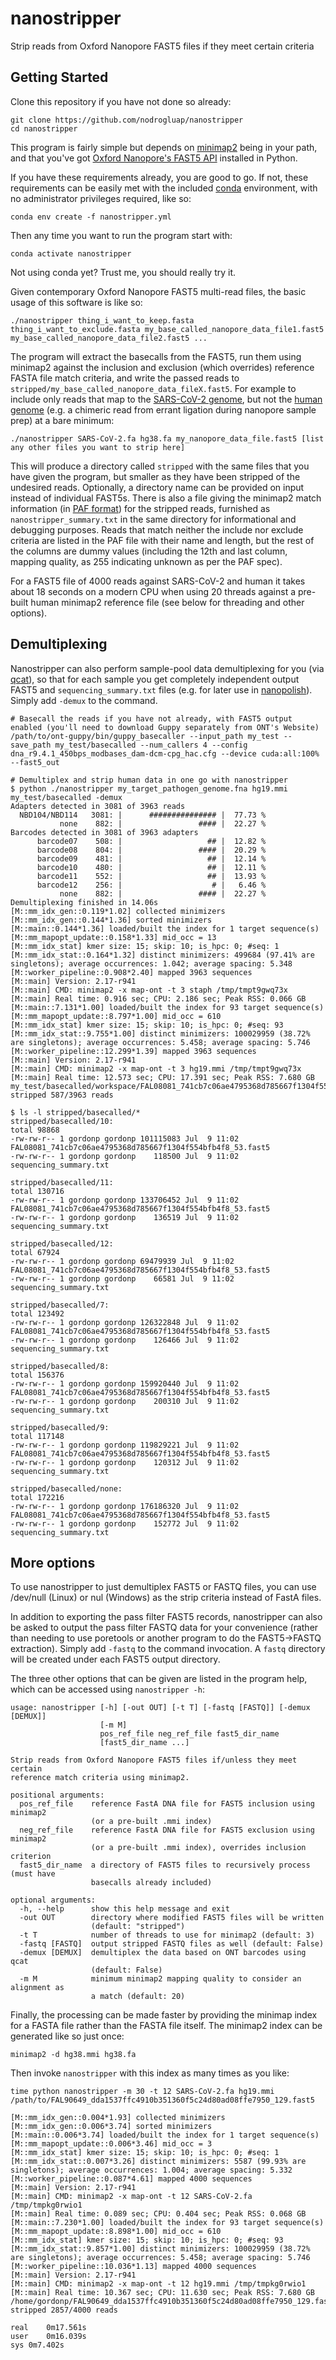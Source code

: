 # nanostripper
Strip reads from Oxford Nanopore FAST5 files if they meet certain criteria

## Getting Started

Clone this repository if you have not done so already:

```console
git clone https://github.com/nodrogluap/nanostripper
cd nanostripper
```

This program is fairly simple but depends on [minimap2](https://github.com/lh3/minimap2) being in your path, and that you've 
got [Oxford Nanopore's FAST5 API](https://github.com/nanoporetech/ont_fast5_api) installed in Python.

If you have these requirements already, you are good to go.  If not, these requirements can be easily met with the 
included [conda](https://docs.conda.io/projects/conda/en/latest/user-guide/getting-started.html) environment, with no administrator privileges required, like so:

```console
conda env create -f nanostripper.yml
```

Then any time you want to run the program start with:

```console
conda activate nanostripper
```

Not using conda yet? Trust me, you should really try it.

Given contemporary Oxford Nanopore FAST5 multi-read files, the basic usage of this software is like so:

```console
./nanostripper thing_i_want_to_keep.fasta thing_i_want_to_exclude.fasta my_base_called_nanopore_data_file1.fast5 my_base_called_nanopore_data_file2.fast5 ...
```

The program will extract the basecalls from the FAST5, run them using 
minimap2 against the inclusion and exclusion (which overrides) reference FASTA file 
match criteria, and write the passed reads to ``stripped/my_base_called_nanopore_data_fileX.fast5``. For example to include only reads that map to the 
[SARS-CoV-2 genome](https://www.ncbi.nlm.nih.gov/nuccore/NC_045512), but not the [human genome](https://www.ncbi.nlm.nih.gov/assembly/GCF_000001405.26/) 
(e.g. a chimeric read from errant ligation during nanopore sample prep) at a bare minimum:


```console
./nanostripper SARS-CoV-2.fa hg38.fa my_nanopore_data_file.fast5 [list any other files you want to strip here]
```

This will produce a directory called ``stripped`` with the same files that you have given the program, but smaller as they have been stripped of the undesired reads. Optionally, a directory name can be provided on input instead of individual FAST5s. 
There is also a file giving the minimap2 match information (in [PAF format](https://github.com/lh3/miniasm/blob/master/PAF.md)) for the stripped reads, furnished
as ``nanostripper_summary.txt`` in the same directory for informational and debugging purposes.  Reads that 
match neither the include nor exclude criteria are listed in the PAF file with their name and length, but the rest of the columns are dummy values (including 
the 12th and last column, mapping quality, as 255 indicating unknown as per the PAF spec).

For a FAST5 file of 4000 reads against SARS-CoV-2 and human it takes about 18 seconds on a modern CPU when using 20 threads against a pre-built human minimap2 reference file (see below for threading and other options).

## Demultiplexing

Nanostripper can also perform sample-pool data demultiplexing for you (via [qcat](https://github.com/nanoporetech/qcat)), so that for each sample you get completely independent output FAST5 and ``sequencing_summary.txt`` files (e.g. for later use in [nanopolish](https://github.com/jts/nanopolish)). Simply add ``-demux`` to the command. 

```console
# Basecall the reads if you have not already, with FAST5 output enabled (you'll need to download Guppy separately from ONT's Website)
/path/to/ont-guppy/bin/guppy_basecaller --input_path my_test --save_path my_test/basecalled --num_callers 4 --config dna_r9.4.1_450bps_modbases_dam-dcm-cpg_hac.cfg --device cuda:all:100% --fast5_out

# Demultiplex and strip human data in one go with nanostripper
$ python ./nanostripper my_target_pathogen_genome.fna hg19.mmi my_test/basecalled -demux
Adapters detected in 3081 of 3963 reads
  NBD104/NBD114   3081: |      ############### |  77.73 %
           none    882: |                 #### |  22.27 %
Barcodes detected in 3081 of 3963 adapters
      barcode07    508: |                   ## |  12.82 %
      barcode08    804: |                 #### |  20.29 %
      barcode09    481: |                   ## |  12.14 %
      barcode10    480: |                   ## |  12.11 %
      barcode11    552: |                   ## |  13.93 %
      barcode12    256: |                    # |   6.46 %
           none    882: |                 #### |  22.27 %
Demultiplexing finished in 14.06s
[M::mm_idx_gen::0.119*1.02] collected minimizers
[M::mm_idx_gen::0.144*1.36] sorted minimizers
[M::main::0.144*1.36] loaded/built the index for 1 target sequence(s)
[M::mm_mapopt_update::0.158*1.33] mid_occ = 13
[M::mm_idx_stat] kmer size: 15; skip: 10; is_hpc: 0; #seq: 1
[M::mm_idx_stat::0.164*1.32] distinct minimizers: 499684 (97.41% are singletons); average occurrences: 1.042; average spacing: 5.348
[M::worker_pipeline::0.908*2.40] mapped 3963 sequences
[M::main] Version: 2.17-r941
[M::main] CMD: minimap2 -x map-ont -t 3 staph /tmp/tmpt9gwq73x
[M::main] Real time: 0.916 sec; CPU: 2.186 sec; Peak RSS: 0.066 GB
[M::main::7.131*1.00] loaded/built the index for 93 target sequence(s)
[M::mm_mapopt_update::8.797*1.00] mid_occ = 610
[M::mm_idx_stat] kmer size: 15; skip: 10; is_hpc: 0; #seq: 93
[M::mm_idx_stat::9.755*1.00] distinct minimizers: 100029959 (38.72% are singletons); average occurrences: 5.458; average spacing: 5.746
[M::worker_pipeline::12.299*1.39] mapped 3963 sequences
[M::main] Version: 2.17-r941
[M::main] CMD: minimap2 -x map-ont -t 3 hg19.mmi /tmp/tmpt9gwq73x
[M::main] Real time: 12.573 sec; CPU: 17.391 sec; Peak RSS: 7.680 GB
my_test/basecalled/workspace/FAL08081_741cb7c06ae4795368d785667f1304f554bfb4f8_53.fast5: stripped 587/3963 reads

$ ls -l stripped/basecalled/*
stripped/basecalled/10:
total 98868
-rw-rw-r-- 1 gordonp gordonp 101115083 Jul  9 11:02 FAL08081_741cb7c06ae4795368d785667f1304f554bfb4f8_53.fast5
-rw-rw-r-- 1 gordonp gordonp    118500 Jul  9 11:02 sequencing_summary.txt

stripped/basecalled/11:
total 130716
-rw-rw-r-- 1 gordonp gordonp 133706452 Jul  9 11:02 FAL08081_741cb7c06ae4795368d785667f1304f554bfb4f8_53.fast5
-rw-rw-r-- 1 gordonp gordonp    136519 Jul  9 11:02 sequencing_summary.txt

stripped/basecalled/12:
total 67924
-rw-rw-r-- 1 gordonp gordonp 69479939 Jul  9 11:02 FAL08081_741cb7c06ae4795368d785667f1304f554bfb4f8_53.fast5
-rw-rw-r-- 1 gordonp gordonp    66581 Jul  9 11:02 sequencing_summary.txt

stripped/basecalled/7:
total 123492
-rw-rw-r-- 1 gordonp gordonp 126322848 Jul  9 11:02 FAL08081_741cb7c06ae4795368d785667f1304f554bfb4f8_53.fast5
-rw-rw-r-- 1 gordonp gordonp    126466 Jul  9 11:02 sequencing_summary.txt

stripped/basecalled/8:
total 156376
-rw-rw-r-- 1 gordonp gordonp 159920440 Jul  9 11:02 FAL08081_741cb7c06ae4795368d785667f1304f554bfb4f8_53.fast5
-rw-rw-r-- 1 gordonp gordonp    200310 Jul  9 11:02 sequencing_summary.txt

stripped/basecalled/9:
total 117148
-rw-rw-r-- 1 gordonp gordonp 119829221 Jul  9 11:02 FAL08081_741cb7c06ae4795368d785667f1304f554bfb4f8_53.fast5
-rw-rw-r-- 1 gordonp gordonp    120312 Jul  9 11:02 sequencing_summary.txt

stripped/basecalled/none:
total 172216
-rw-rw-r-- 1 gordonp gordonp 176186320 Jul  9 11:02 FAL08081_741cb7c06ae4795368d785667f1304f554bfb4f8_53.fast5
-rw-rw-r-- 1 gordonp gordonp    152772 Jul  9 11:02 sequencing_summary.txt
```

## More options

To use nanostripper to just demultiplex FAST5 or FASTQ files, you can use /dev/null (Linux) or nul (Windows) as the strip criteria instead of FastA files.

In addition to exporting the pass filter FAST5 records, nanostripper can also be asked to output the pass filter FASTQ data for your convenience (rather than needing to use poretools or another program to do the FAST5->FASTQ extraction). Simply add ``-fastq`` to the command invocation. A ``fastq`` directory will be created under each FAST5 output directory.


The three other options that can be given are listed in the program help, which can be accessed using ``nanostripper -h``:

```
usage: nanostripper [-h] [-out OUT] [-t T] [-fastq [FASTQ]] [-demux [DEMUX]]
                    [-m M]
                    pos_ref_file neg_ref_file fast5_dir_name
                    [fast5_dir_name ...]

Strip reads from Oxford Nanopore FAST5 files if/unless they meet certain
reference match criteria using minimap2.

positional arguments:
  pos_ref_file    reference FastA DNA file for FAST5 inclusion using minimap2
                  (or a pre-built .mmi index)
  neg_ref_file    reference FastA DNA file for FAST5 exclusion using minimap2
                  (or a pre-built .mmi index), overrides inclusion criterion
  fast5_dir_name  a directory of FAST5 files to recursively process (must have
                  basecalls already included)

optional arguments:
  -h, --help      show this help message and exit
  -out OUT        directory where modified FAST5 files will be written
                  (default: "stripped")
  -t T            number of threads to use for minimap2 (default: 3)
  -fastq [FASTQ]  output stripped FASTQ files as well (default: False)
  -demux [DEMUX]  demultiplex the data based on ONT barcodes using qcat
                  (default: False)
  -m M            minimum minimap2 mapping quality to consider an alignment as
                  a match (default: 20)
 ``` 
 
Finally, the processing can be made faster by providing the minimap index for a FASTA file rather than the FASTA file itself.  The minimap2 index can be generated like so just once:

```console
minimap2 -d hg38.mmi hg38.fa 
```

Then invoke ``nanostripper`` with this index as many times as you like:

```console
time python nanostripper -m 30 -t 12 SARS-CoV-2.fa hg19.mmi /path/to/FAL90649_dda1537ffc4910b351360f5c24d80ad08ffe7950_129.fast5

[M::mm_idx_gen::0.004*1.93] collected minimizers
[M::mm_idx_gen::0.006*3.74] sorted minimizers
[M::main::0.006*3.74] loaded/built the index for 1 target sequence(s)
[M::mm_mapopt_update::0.006*3.46] mid_occ = 3
[M::mm_idx_stat] kmer size: 15; skip: 10; is_hpc: 0; #seq: 1
[M::mm_idx_stat::0.007*3.26] distinct minimizers: 5587 (99.93% are singletons); average occurrences: 1.004; average spacing: 5.332
[M::worker_pipeline::0.087*4.61] mapped 4000 sequences
[M::main] Version: 2.17-r941
[M::main] CMD: minimap2 -x map-ont -t 12 SARS-CoV-2.fa /tmp/tmpkg0rwio1
[M::main] Real time: 0.089 sec; CPU: 0.404 sec; Peak RSS: 0.068 GB
[M::main::7.230*1.00] loaded/built the index for 93 target sequence(s)
[M::mm_mapopt_update::8.898*1.00] mid_occ = 610
[M::mm_idx_stat] kmer size: 15; skip: 10; is_hpc: 0; #seq: 93
[M::mm_idx_stat::9.857*1.00] distinct minimizers: 100029959 (38.72% are singletons); average occurrences: 5.458; average spacing: 5.746
[M::worker_pipeline::10.036*1.13] mapped 4000 sequences
[M::main] Version: 2.17-r941
[M::main] CMD: minimap2 -x map-ont -t 12 hg19.mmi /tmp/tmpkg0rwio1
[M::main] Real time: 10.367 sec; CPU: 11.630 sec; Peak RSS: 7.680 GB
/home/gordonp/FAL90649_dda1537ffc4910b351360f5c24d80ad08ffe7950_129.fast5: stripped 2857/4000 reads

real	0m17.561s
user	0m16.039s
sys	0m7.402s

```
